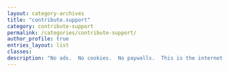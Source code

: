 ```yaml
---
layout: category-archives
title: "contribute.support"
category: contribute-support
permalink: /categories/contribute-support/
author_profile: true
entries_layout: list
classes:
description: "No ads.  No cookies.  No paywalls.  This is the internet the way it was intended.  Take what you need, leave what you can.  This is more of a community service than a business adventure.  More like a street performance where you can watch if you want or keep on going.  Contribute if you want, or just enjoy the show."
---
```

